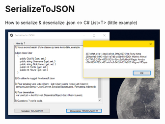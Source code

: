 # SerializeToJSON
How to serialize &amp; deserialize .json &lt;-> C# List&lt;T>  (little example)

![Alt Screenshot](img/SerializeToJSON.PNG?raw=true "Screenshot")
